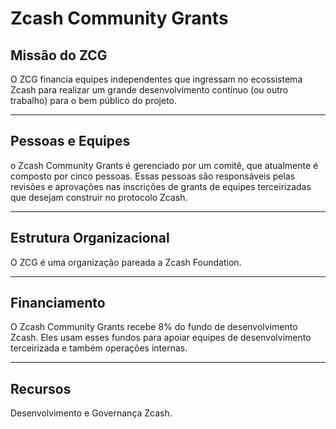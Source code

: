 # Zcash Community Grants

## Missão do ZCG

O ZCG financia equipes independentes que ingressam no ecossistema Zcash para realizar um grande desenvolvimento contínuo (ou outro trabalho) para o bem público do projeto.

---

## Pessoas e Equipes

o Zcash Community Grants é gerenciado por um comitê, que atualmente é composto por cinco pessoas. Essas pessoas são responsáveis pelas revisões e aprovações nas inscrições de grants de equipes terceirizadas que desejam construir no protocolo Zcash.

---

## Estrutura Organizacional

O ZCG é uma organização pareada a Zcash Foundation. 

---

## Financiamento

O Zcash Community Grants recebe 8% do fundo de desenvolvimento Zcash. Eles usam esses fundos para apoiar equipes de desenvolvimento terceirizada e também operações internas.

---

## Recursos

Desenvolvimento e Governança Zcash.
